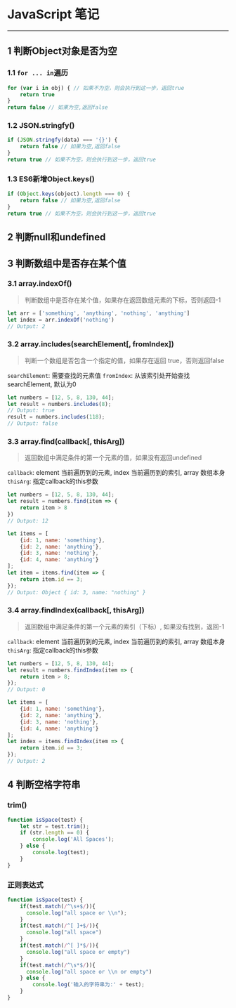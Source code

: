 # JavaScript 笔记

***
## 1 判断Object对象是否为空
### 1.1 `for ... in`遍历
```javascript
for (var i in obj) { // 如果不为空，则会执行到这一步，返回true
    return true
}
return false // 如果为空,返回false
```

### 1.2 JSON.stringfy()
```javascript
if (JSON.stringfy(data) === '{}') {
    return false // 如果为空,返回false
}
return true // 如果不为空，则会执行到这一步，返回true
```

### 1.3 ES6新增Object.keys()
```javascript
if (Object.keys(object).length === 0) {
    return false // 如果为空,返回false
}
return true // 如果不为空，则会执行到这一步，返回true
```

## 2 判断null和undefined


## 3 判断数组中是否存在某个值
### 3.1 array.indexOf()
> 判断数组中是否存在某个值，如果存在返回数组元素的下标，否则返回-1
```javascript
let arr = ['something', 'anything', 'nothing', 'anything']
let index = arr.indexOf('nothing')
// Output: 2
```

### 3.2 array.includes(searchElement[, fromIndex])
> 判断一个数组是否包含一个指定的值，如果存在返回 true，否则返回false

`searchElement`: 需要查找的元素值
`fromIndex`: 从该索引处开始查找searchElement, 默认为0

```javascript
let numbers = [12, 5, 8, 130, 44];
let result = numbers.includes(8);
// Output: true
result = numbers.includes(118);
// Output: false
```

### 3.3 array.find(callback[, thisArg])
> 返回数组中满足条件的第一个元素的值，如果没有返回undefined

`callback`: element 当前遍历到的元素, index 当前遍历到的索引, array 数组本身
`thisArg`: 指定callback的this参数

```javascript
let numbers = [12, 5, 8, 130, 44];
let result = numbers.find(item => {
    return item > 8
})
// Output: 12

let items = [
    {id: 1, name: 'something'},
    {id: 2, name: 'anything'},
    {id: 3, name: 'nothing'},
    {id: 4, name: 'anything'}
];
let item = items.find(item => {
    return item.id == 3;
});
// Output: Object { id: 3, name: "nothing" }
```

### 3.4 array.findIndex(callback[, thisArg])
> 返回数组中满足条件的第一个元素的索引（下标）, 如果没有找到，返回-1

`callback`: element 当前遍历到的元素, index 当前遍历到的索引, array 数组本身
`thisArg`: 指定callback的this参数

```javascript
let numbers = [12, 5, 8, 130, 44];
let result = numbers.findIndex(item => {
    return item > 8;
});
// Output: 0

let items = [
    {id: 1, name: 'something'},
    {id: 2, name: 'anything'},
    {id: 3, name: 'nothing'},
    {id: 4, name: 'anything'}
];
let index = items.findIndex(item => {
    return item.id == 3;
});
// Output: 2
```

## 4 判断空格字符串
### trim()
```javascript
function isSpace(test) {
    let str = test.trim();
    if (str.length == 0) {
        console.log('All Spaces');
    } else {
        console.log(test);
    }
}
```

### 正则表达式
```javascript
function isSpace(test) {
    if(test.match(/^\s+$/)){
      console.log("all space or \\n");            
    }
    if(test.match(/^[ ]+$/)){
      console.log("all space")
    }
    if(test.match(/^[ ]*$/)){
      console.log("all space or empty")
    }
    if(test.match(/^\s*$/)){
      console.log("all space or \\n or empty")
    } else {
        console.log('输入的字符串为:' + test);
    }
}
```